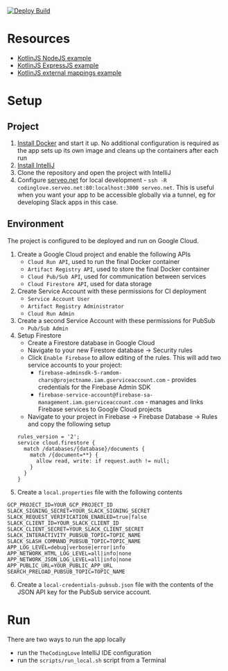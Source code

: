 [![Deploy Build](https://github.com/gchristov/thecodinglove-kmp/actions/workflows/deploy.yml/badge.svg)](https://github.com/gchristov/thecodinglove-kmp/actions/workflows/deploy.yml)

# Resources

  - [KotlinJS NodeJS example](https://github.com/wadejensen/kotlin-nodejs-example)
  - [KotlinJS ExpressJS example](https://github.com/chrisnkrueger/kotlin-express)
  - [KotlinJS external mappings example](https://dev.to/mpetuska/js-in-kotlinjs-c4g)

# Setup

## Project

1. [Install Docker](https://docs.docker.com/get-started/) and start it up. No additional configuration is required as the app sets up its own image and cleans up the containers after each run
2. [Install IntelliJ](https://www.jetbrains.com/help/idea/installation-guide.html)
3. Clone the repository and open the project with IntelliJ
4. Configure [serveo.net](http://serveo.net) for local development - `ssh -R codinglove.serveo.net:80:localhost:3000 serveo.net`. This is useful when you want your app to be accessible globally via a tunnel, eg for developing Slack apps in this case.

## Environment

The project is configured to be deployed and run on Google Cloud.
1. Create a Google Cloud project and enable the following APIs
    - `Cloud Run API`, used to run the final Docker container
    - `Artifact Registry API`, used to store the final Docker container
    - `Cloud Pub/Sub API`, used for communication between services
    - `Cloud Firestore API`, used for data storage
2. Create Service Account with these permissions for CI deployment
    - `Service Account User`
    - `Artifact Registry Administrator`
    - `Cloud Run Admin`
3. Create a second Service Account with these permissions for PubSub
    - `Pub/Sub Admin`
4. Setup Firestore
   - Create a Firestore database in Google Cloud
   - Navigate to your new Firestore database -> Security rules
   - Click `Enable Firebase` to allow editing of the rules. This will add two service accounts to your project:
     - `firebase-adminsdk-5-ramdom-chars@projectname.iam.gserviceaccount.com` - provides credentials for the Firebase Admin SDK
     - `firebase-service-account@firebase-sa-management.iam.gserviceaccount.com` - manages and links Firebase services to Google Cloud projects
   - Navigate to your project in Firebase -> Firebase Database -> Rules and copy the following setup
   ```
   rules_version = '2';
   service cloud.firestore {
     match /databases/{database}/documents {
       match /{document=**} {
         allow read, write: if request.auth != null;
       }
     }
   }
   ```
5. Create a `local.properties` file with the following contents
```
GCP_PROJECT_ID=YOUR_GCP_PROJECT_ID
SLACK_SIGNING_SECRET=YOUR_SLACK_SIGNING_SECRET
SLACK_REQUEST_VERIFICATION_ENABLED=true|false
SLACK_CLIENT_ID=YOUR_SLACK_CLIENT_ID
SLACK_CLIENT_SECRET=YOUR_SLACK_CLIENT_SECRET
SLACK_INTERACTIVITY_PUBSUB_TOPIC=TOPIC_NAME
SLACK_SLASH_COMMAND_PUBSUB_TOPIC=TOPIC_NAME
APP_LOG_LEVEL=debug|verbose|error|info
APP_NETWORK_HTML_LOG_LEVEL=all|info|none
APP_NETWORK_JSON_LOG_LEVEL=all|info|none
APP_PUBLIC_URL=YOUR_PUBLIC_APP_URL
SEARCH_PRELOAD_PUBSUB_TOPIC=TOPIC_NAME
```
6. Create a `local-credentials-pubsub.json` file with the contents of the JSON API key for the PubSub service account.

# Run

There are two ways to run the app locally
- run the `TheCodingLove` IntelliJ IDE configuration
- run the `scripts/run_local.sh` script from a Terminal